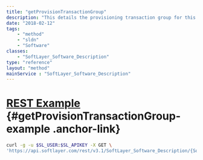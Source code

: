 ```yaml
---
title: "getProvisionTransactionGroup"
description: "This details the provisioning transaction group for this software. This is only valid for Operating System software."
date: "2018-02-12"
tags:
    - "method"
    - "sldn"
    - "Software"
classes:
    - "SoftLayer_Software_Description"
type: "reference"
layout: "method"
mainService : "SoftLayer_Software_Description"
---
```


# [REST Example](#getProvisionTransactionGroup-example) <a href="/article/rest/"><i class="fas fa-question"></i></a> {#getProvisionTransactionGroup-example .anchor-link} 
```bash
curl -g -u $SL_USER:$SL_APIKEY -X GET \
'https://api.softlayer.com/rest/v3.1/SoftLayer_Software_Description/{SoftLayer_Software_DescriptionID}/getProvisionTransactionGroup'
```
